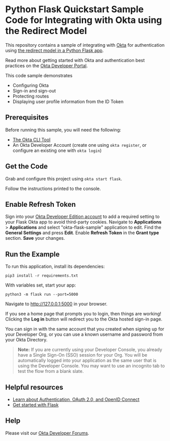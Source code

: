 # Python Flask Quickstart Sample Code for Integrating with Okta using the Redirect Model

This repository contains a sample of integrating with [Okta](https://www.okta.com/) for authentication using [the redirect model in a Python Flask app](https://developer.okta.com/docs/guides/sign-into-web-app/python/main/).

Read more about getting started with Okta and authentication best practices on the [Okta Developer Portal](https://developer.okta.com).

This code sample demonstrates
* Configuring Okta
* Sign-in and sign-out
* Protecting routes
* Displaying user profile information from the ID Token

## Prerequisites

Before running this sample, you will need the following:

* [The Okta CLI Tool](https://github.com/okta/okta-cli#installation)
* An Okta Developer Account (create one using `okta register`, or configure an existing one with `okta login`)

## Get the Code

Grab and configure this project using `okta start flask`.

Follow the instructions printed to the console.

## Enable Refresh Token

Sign into your [Okta Developer Edition account](https://developer.okta.com/login/) to add a required setting to your Flask Okta app to avoid third-party cookies. Navigate to **Applications** > **Applications** and select "okta-flask-sample" application to edit. Find the **General Settings** and press **Edit**. Enable **Refresh Token** in the **Grant type** section. **Save** your changes.

## Run the Example

To run this application, install its dependencies:

```
pip3 install -r requirements.txt
```

With variables set, start your app:

```
python3 -m flask run --port=5000
```

Navigate to http://127.0.0.1:5000 in your browser.

If you see a home page that prompts you to login, then things are working!  Clicking the **Log in** button will redirect you to the Okta hosted sign-in page.

You can sign in with the same account that you created when signing up for your Developer Org, or you can use a known username and password from your Okta Directory.

> **Note:** If you are currently using your Developer Console, you already have a Single Sign-On (SSO) session for your Org.  You will be automatically logged into your application as the same user that is using the Developer Console.  You may want to use an incognito tab to test the flow from a blank slate.

## Helpful resources

* [Learn about Authentication, OAuth 2.0, and OpenID Connect](https://developer.okta.com/docs/concepts/)
* [Get started with Flask](https://flask.palletsprojects.com/en/2.0.x/quickstart/)

## Help

Please visit our [Okta Developer Forums](https://devforum.okta.com/).
